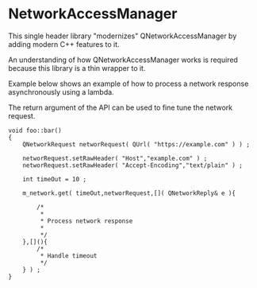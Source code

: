 NetworkAccessManager
====================

This single header library "modernizes" QNetworkAccessManager by
adding modern C++ features to it.

An understanding of how QNetworkAccessManager works is required because
this library is a thin wrapper to it.

Example below shows an example of how to process a network response asynchronously
using a lambda.

The return argument of the API can be used to fine tune the network request.

```
void foo::bar()
{
	QNetworkRequest networRequest( QUrl( "https://example.com" ) ) ;

	networRequest.setRawHeader( "Host","example.com" ) ;
	networRequest.setRawHeader( "Accept-Encoding","text/plain" ) ;

	int timeOut = 10 ;

	m_network.get( timeOut,networRequest,[]( QNetworkReply& e ){

		/*
		 *
		 * Process network response
		 *
		 */
	},[](){
		/*
		 * Handle timeout
		 */
	} ) ;
}

```
